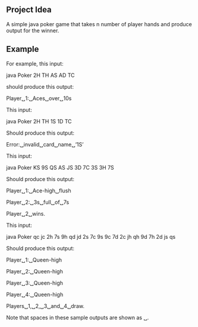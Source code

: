 ## Project Idea
A simple java poker game that takes n number of player hands and produce output for the winner.

## Example
For example, this input:

java Poker 2H TH AS AD TC

should produce this output:

Player␣1:␣Aces␣over␣10s

This input:

java Poker 2H TH 1S 1D TC

Should produce this output:

Error:␣invalid␣card␣name␣’1S’

This input:

java Poker KS 9S QS AS JS 3D 7C 3S 3H 7S

Should produce this output:

Player␣1:␣Ace-high␣flush

Player␣2:␣3s␣full␣of␣7s

Player␣2␣wins.

This input:

java Poker qc jc 2h 7s 9h qd jd 2s 7c 9s 9c 7d 2c jh qh 9d 7h 2d js qs

Should produce this output:

Player␣1:␣Queen-high

Player␣2:␣Queen-high

Player␣3:␣Queen-high

Player␣4:␣Queen-high

Players␣1,␣2,␣3␣and␣4␣draw.

Note that spaces in these sample outputs are shown as ␣.
